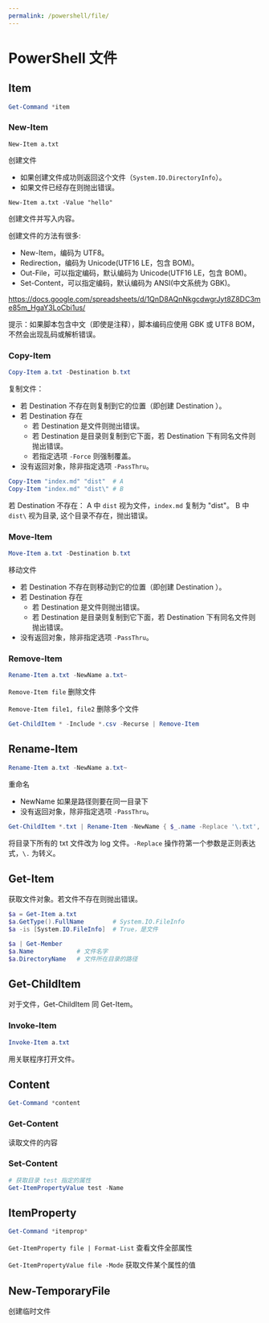 ```yaml
---
permalink: /powershell/file/
---
```


# PowerShell 文件

## Item

```powershell
Get-Command *item
```

### New-Item

```
New-Item a.txt
```

创建文件

- 如果创建文件成功则返回这个文件（`System.IO.DirectoryInfo`）。
- 如果文件已经存在则抛出错误。

```
New-Item a.txt -Value "hello"
```

创建文件并写入内容。

创建文件的方法有很多:

- New-Item，编码为 UTF8。
- Redirection，编码为 Unicode(UTF16 LE，包含 BOM)。
- Out-File，可以指定编码，默认编码为 Unicode(UTF16 LE，包含 BOM)。
- Set-Content，可以指定编码，默认编码为 ANSI(中文系统为 GBK)。

<https://docs.google.com/spreadsheets/d/1QnD8AQnNkgcdwgrJyt8Z8DC3me85m_HgaY3LoCbi1us/>

提示：如果脚本包含中文（即使是注释），脚本编码应使用 GBK 或 UTF8 BOM，不然会出现乱码或解析错误。

### Copy-Item

```powershell
Copy-Item a.txt -Destination b.txt
```

复制文件：

- 若 Destination 不存在则复制到它的位置（即创建 Destination ）。
- 若 Destination 存在
    - 若 Destination 是文件则抛出错误。
    - 若 Destination 是目录则复制到它下面，若 Destination 下有同名文件则抛出错误。
    - 若指定选项 `-Force` 则强制覆盖。
- 没有返回对象，除非指定选项 `-PassThru`。


```powershell
Copy-Item "index.md" "dist"  # A
Copy-Item "index.md" "dist\" # B
```

若 Destination 不存在：
A 中 `dist` 视为文件，`index.md` 复制为 "dist"。
B 中 `dist\` 视为目录, 这个目录不存在，抛出错误。

### Move-Item

```powershell
Move-Item a.txt -Destination b.txt
```

移动文件

- 若 Destination 不存在则移动到它的位置（即创建 Destination ）。
- 若 Destination 存在
    - 若 Destination 是文件则抛出错误。
    - 若 Destination 是目录则复制到它下面，若 Destination 下有同名文件则抛出错误。
- 没有返回对象，除非指定选项 `-PassThru`。


### Remove-Item

```powershell
Rename-Item a.txt -NewName a.txt~
```

`Remove-Item file`
删除文件

`Remove-Item file1, file2`
删除多个文件

```powershell
Get-ChildItem * -Include *.csv -Recurse | Remove-Item
```

## Rename-Item

```powershell
Rename-Item a.txt -NewName a.txt~
```

重命名

- NewName 如果是路径则要在同一目录下
- 没有返回对象，除非指定选项 `-PassThru`。

```powershell
Get-ChildItem *.txt | Rename-Item -NewName { $_.name -Replace '\.txt','.log' }
```

将目录下所有的 txt 文件改为 log 文件。`-Replace` 操作符第一个参数是正则表达式，`\.` 为转义。

## Get-Item

获取文件对象。若文件不存在则抛出错误。

```powershell
$a = Get-Item a.txt
$a.GetType().FullName        # System.IO.FileInfo
$a -is [System.IO.FileInfo]  # True，是文件

$a | Get-Member
$a.Name            # 文件名字
$a.DirectoryName   # 文件所在目录的路径
```

## Get-ChildItem

对于文件，Get-ChildItem 同 Get-Item。

### Invoke-Item

```powershell
Invoke-Item a.txt
```

用关联程序打开文件。

## Content

```powershell
Get-Command *content
```

### Get-Content

读取文件的内容

### Set-Content

```powershell
# 获取目录 test 指定的属性
Get-ItemPropertyValue test -Name
```

## ItemProperty

```powershell
Get-Command *itemprop*
```

`Get-ItemProperty file | Format-List`
查看文件全部属性

`Get-ItemPropertyValue file -Mode`
获取文件某个属性的值

## New-TemporaryFile

创建临时文件
